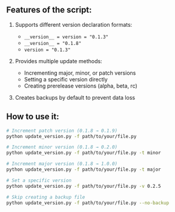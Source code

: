 ## Features of the script:

1. Supports different version declaration formats:
   - `__version__ = version = "0.1.3"`
   - `__version__ = "0.1.8"`
   - `version = "0.1.3"`

2. Provides multiple update methods:
   - Incrementing major, minor, or patch versions
   - Setting a specific version directly
   - Creating prerelease versions (alpha, beta, rc)

3. Creates backups by default to prevent data loss

## How to use it:

```bash
# Increment patch version (0.1.8 → 0.1.9)
python update_version.py -f path/to/your/file.py

# Increment minor version (0.1.8 → 0.2.0)
python update_version.py -f path/to/your/file.py -t minor

# Increment major version (0.1.8 → 1.0.0)
python update_version.py -f path/to/your/file.py -t major

# Set a specific version
python update_version.py -f path/to/your/file.py -v 0.2.5

# Skip creating a backup file
python update_version.py -f path/to/your/file.py --no-backup
```

